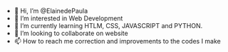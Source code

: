 - 👋 Hi, I’m @ElainedePaula
- 👀 I’m interested in Web Development
- 🌱 I’m currently learning HTLM, CSS, JAVASCRIPT and PYTHON.
- 💞️ I’m looking to collaborate on website
- 📫 How to reach me correction and improvements to the codes I make

<!---
ElainedePaula/ElainedePaula is a ✨ special ✨ repository because its `README.md` (this file) appears on your GitHub profile.
You can click the Preview link to take a look at your changes.
--->
